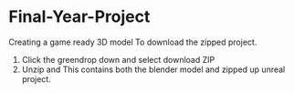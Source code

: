# Final-Year-Project
Creating a game ready 3D model
To download the zipped project.
1. Click the greendrop down and select download ZIP
2. Unzip and 
This contains both the blender model and zipped up unreal project.
